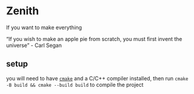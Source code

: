 # Zenith

If you want to make everything

“If you wish to make an apple pie from scratch, you must first invent the universe” - Carl Segan


## setup 
you will need to have [`cmake`](https://cmake.org/) and a C/C++ compiler installed, then run `cmake -B build && cmake --build build` to compile the project
